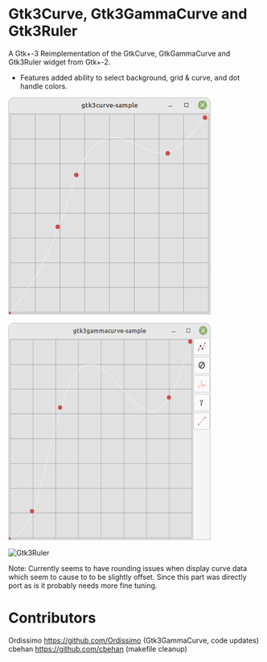 Gtk3Curve, Gtk3GammaCurve and Gtk3Ruler
===

A Gtk+-3 Reimplementation of the GtkCurve, GtkGammaCurve and Gtk3Ruler widget from Gtk+-2.

* Features added ability to select background, grid & curve, and dot handle colors.

![Gtk3Curve Screenshot](images/Gtk3Curve.png)

![Gtk3GammaCurve Screenshot](images/Gtk3GammaCurve.png)

![Gtk3Ruler](https://user-images.githubusercontent.com/10682892/175707277-8133fe6d-1131-4999-a133-cc1a4efa2bf2.png)


Note: Currently seems to have rounding issues when display curve data which seem to cause to to be slightly offset. Since this part was directly port as is it probably needs more fine tuning.

Contributors
===

Ordissimo https://github.com/Ordissimo (Gtk3GammaCurve, code updates)\
cbehan https://github.com/cbehan (makefile cleanup)
